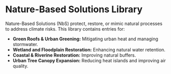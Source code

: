 # Nature-Based Solutions Library

Nature-Based Solutions (NbS) protect, restore, or mimic natural processes to address climate risks. This library contains entries for:
- **Green Roofs & Urban Greening:** Mitigating urban heat and managing stormwater.
- **Wetland and Floodplain Restoration:** Enhancing natural water retention.
- **Coastal & Riverine Restoration:** Improving natural buffers.
- **Urban Tree Canopy Expansion:** Reducing heat islands and improving air quality.
